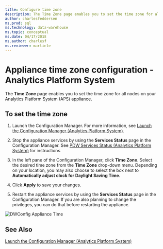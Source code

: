 ```yaml
---
title: Configure time zone
description: The Time Zone page enables you to set the time zone for all nodes on your Analytics Platform System (APS) appliance. 
author: charlesfeddersen 
ms.prod: sql
ms.technology: data-warehouse
ms.topic: conceptual
ms.date: 04/17/2018
ms.author: charlesf
ms.reviewer: martinle
---
```


# Appliance time zone configuration - Analytics Platform System
The **Time Zone** page enables you to set the time zone for all nodes on your Analytics Platform System (APS) appliance.  
  
## To set the time zone  
  
1.  Launch the Configuration Manager. For more information, see [Launch the Configuration Manager &#40;Analytics Platform System&#41;](launch-the-configuration-manager.md).  
  
2.  Stop the appliance services by using the **Services Status** page in the Configuration Manager. See [PDW Services Status &#40;Analytics Platform System&#41;](pdw-services-status.md) for instructions.  
  
3.  In the left pane of the Configuration Manager, click **Time Zone**. Select the desired time zone from the **Time Zone** drop-down menu. Depending on your location, you may also choose to select the box next to **Automatically adjust clock for Daylight Saving Time**.  
  
4.  Click **Apply** to save your changes.  
  
5.  Restart the appliance services by using the **Services Status** page in the Configuration Manager. If you are also planning to change the privileges, you can do that before restarting the appliance.  
  
![DWConfig Appliance Time](./media/appliance-time-zone-configuration/SQL_Server_PDW_DWConfig_ApplTopTime.png "SQL_Server_PDW_DWConfig_ApplTopTime")  
  
## See Also  
[Launch the Configuration Manager &#40;Analytics Platform System&#41;](launch-the-configuration-manager.md)  
  
